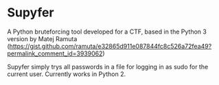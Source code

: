 # Supyfer #
A Python bruteforcing tool developed for a CTF, based in the Python 3 version
by Matej Ramuta (https://gist.github.com/ramuta/e32865d911e087844fc8c526a72fea49?permalink_comment_id=3939062)

Supyfer simply trys all passwords in a <WORDLIST> file for logging in as sudo
for the current user. Currently works in Python 2.
